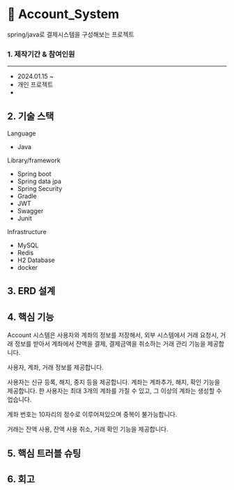 # 💸 Account_System

spring/java로 결제시스템을 구성해보는 프로젝트

### 1. 제작기간 & 참여인원
---
- 2024.01.15 ~ 
- 개인 프로젝트
- 



## 2. 기술 스택

Language
- Java

Library/framework
- Spring boot
- Spring data jpa
- Spring Security
- Gradle
- JWT
- Swagger
- Junit

Infrastructure
- MySQL
- Redis
- H2 Database
- docker



## 3. ERD 설계



## 4. 핵심 기능

Account 시스템은 사용자와 계좌의 정보를 저장해서, 외부 시스템에서 거래 요청시, 거래 정보를 받아서 계좌에서 잔액을 결제, 결제금액을 취소하는 거래 관리 기능을 제공합니다.

사용자, 계좌, 거래 정보를 제공합니다.

사용자는 신규 등록, 해지, 중지 등을 제공합니다.
계좌는 계좌추가, 해지, 확인 기능을 제공합니다. 
한 사용자는 최대 3개의 계좌를 가질 수 있고, 그 이상의 계좌는 생성할 수 업습니다.

계좌 번호는 10자리의 정수로 이루어져있으며 중복이 불가능합니다. 

거래는 잔액 사용, 잔액 사용 취소, 거래 확인 기능을 제공합니다.



## 5. 핵심 트러블 슈팅




## 6. 회고





